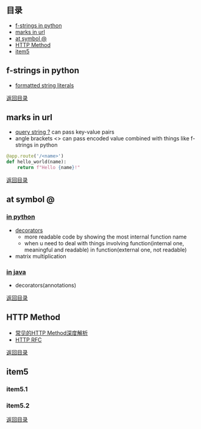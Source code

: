 ## <span id="jump0">目录<span>
  
  * [f-strings in python](#jump1)
  * [marks in url](#jump2)
  * [at symbol \@](#jump3)
  * [HTTP Method](#jump4)
  * [item5](#jump5)

## <span id="jump1">f-strings in python<span>

  * [formatted string literals](https://realpython.com/python-f-strings/#f-strings-a-new-and-improved-way-to-format-strings-in-python)

  
[返回目录](#jump0)


## <span id="jump2">marks in url<span>
  
  * [query string \?](https://stackoverflow.com/questions/33041449/what-is-the-meaning-of-question-mark-in-url-string) can pass key-value pairs
  * angle brackets \<> can pass encoded value combined with things like f-strings in python

```python
@app.route('/<name>')
def hello_world(name):
    return f"Hello {name}!"
```
  
 
[返回目录](#jump0)

## <span id="jump3">at symbol \@<span>
  
  ### [in python](https://stackoverflow.com/questions/6392739/what-does-the-at-symbol-do-in-python)
 
  * [decorators](https://book.pythontips.com/en/latest/decorators.html)
    * more readable code by showing the most internal function name
    * when u need to deal with things involving function(internal one, meaningful and readable) in function(external one, not readable)
  * matrix multiplication 

  ### [in java](https://stackoverflow.com/questions/31822020/in-java-what-does-the-symbol-mean)
  
  * decorators(annotations)

[返回目录](#jump0)

## <span id="jump4">HTTP Method<span>
  
  * [常见的HTTP Method深度解析](https://segmentfault.com/a/1190000013182974)
  * [HTTP RFC](https://www.ietf.org/rfc/rfc2068.txt)
 

[返回目录](#jump0)


## <span id="jump5">item5<span>
  
  ### item5.1
 
  ### item5.2
  
[返回目录](#jump0)
